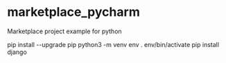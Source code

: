 # marketplace_pycharm
Marketplace project example for python 

pip install --upgrade pip
python3 -m venv env
. env/bin/activate
pip install django